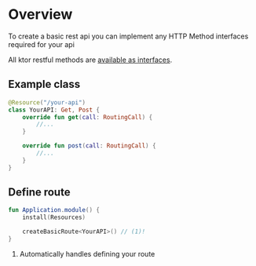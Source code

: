 # Overview

To create a basic rest api you can implement any HTTP Method interfaces required for your api

All ktor restful methods are [available as interfaces](../api/core/dev.herrrta.ktorceful.core.interfaces/index.html).

## Example class

```kotlin
@Resource("/your-api")
class YourAPI: Get, Post {
    override fun get(call: RoutingCall) {
        //...
    }

    override fun post(call: RoutingCall) {
        //...
    }
}
```

## Define route

```kotlin
fun Application.module() {
    install(Resources)

    createBasicRoute<YourAPI>() // (1)!
}
```

1.  Automatically handles defining your route